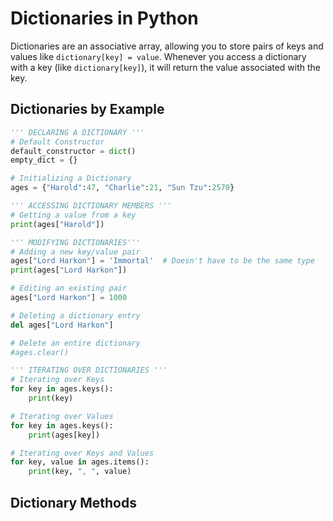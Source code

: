 # Dictionaries in Python
Dictionaries are an associative array, allowing you to store pairs of keys and values like `dictionary[key] = value`. Whenever you access a dictionary with a key (like `dictionary[key]`), it will
return the value associated with the key.

## Dictionaries by Example

```Python
''' DECLARING A DICTIONARY '''
# Default Constructor
default_constructor = dict()
empty_dict = {}

# Initializing a Dictionary
ages = {"Harold":47, "Charlie":21, "Sun Tzu":2570}

''' ACCESSING DICTIONARY MEMBERS '''
# Getting a value from a key
print(ages["Harold"])

''' MODIFYING DICTIONARIES'''
# Adding a new key/value pair
ages["Lord Harkon"] = 'Immortal'  # Doesn't have to be the same type
print(ages["Lord Harkon"])

# Editing an existing pair
ages["Lord Harkon"] = 1000

# Deleting a dictionary entry
del ages["Lord Harkon"]

# Delete an entire dictionary
#ages.clear()

''' ITERATING OVER DICTIONARIES '''
# Iterating over Keys
for key in ages.keys():
    print(key)

# Iterating over Values
for key in ages.keys():
    print(ages[key])

# Iterating over Keys and Values
for key, value in ages.items():
    print(key, ", ", value)
```

## Dictionary Methods
